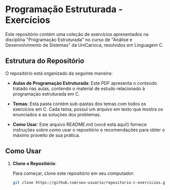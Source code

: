 # Programação Estruturada - Exercícios 

Este repositório contém uma coleção de exercícios apresentados na disciplina "Programação Estruturada" no curso de "Análise e Desenvolvimento de Sistemas" da UniCarioca, resolvidos em Linguagem C. 

## Estrutura do Repositório

O repositório está organizado da seguinte maneira:

- **Aulas de Programação Estruturada**: Este PDF apresenta o conteúdo tratado nas aulas, contendo o material de estudo relacionado à programação estruturada em C.

- **Temas**: Esta pasta contém sub-pastas dos temas com todos os exercícios em C. Cada tema, possui um arquivo em texto que mostra os enunciados e as soluções dos problemas.  

- **Como Usar**: Este arquivo README.md (você está aqui!) fornece instruções sobre como usar o repositório e recomendações para obter o máximo proveito de sua prática.

## Como Usar

1. **Clone o Repositório**:

   Para começar, clone este repositório em seu computador:

   ```bash
   git clone https://github.com/seu-usuario/repositorio-c-exercicios.git

